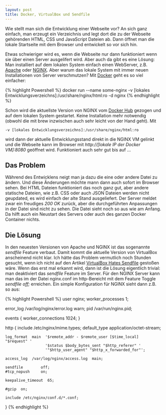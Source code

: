 ```yaml
---
layout: post
title: Docker, VirtualBox und Sendfile
---
```


Wie stellt man sich die Entwicklung einer Webseite vor? An sich ganz einfach, man erzeugt ein Verzeichnis und legt dort die zu der Webseite gehörenden HTML, CSS und JavaScript Dateien ab. Dann öffnet man die lokale Startseite mit dem Browser und entwickelt so vor sich hin.

Etwas schwieriger wird es, wenn die Webseite nur dann funktioniert wenn sie über einen Server ausgelifert wird. Aber auch da gibt es eine Lösung: Man installiert auf dem lokalen System einfach einen WebServer, z.B.  [Apache](https://httpd.apache.org) oder [NGINX](https://www.nginx.com).
Aber warum das lokale System mit immer neuen Installationen von Server verschmutzen? Mit [Docker](https://www.docker.com) geht es so viel einfacher:

{% highlight Powershell %}
docker run --name some-nginx -v [lokales Entwicklungsverzeichns]:/usr/share/nginx/html:ro -d nginx
{% endhighlight %}

Schon wird die aktuellste Version von NGINX vom [Docker Hub](https://hub.docker.com) gezogen und auf dem lokalen System gestartet. Keine Installation mehr notwendig (obwohl die mit brew inzwischen auch sehr leicht von der Hand geht).
Mit 

`-v [lokales Entwicklungsverzeichns]:/usr/share/nginx/html:ro` 

wird dann der aktuelle Entwicklungsstand direkt in die NGINX VM gelinkt und die Webseite kann im Browser mit _http://[lokale IP der Docker VM]:8080_ geöffnet wird.
Funktioniert auch sehr gut bis auf ...

## Das Problem

Während des Entwicklens neigt man ja dazu die eine oder andere Datei zu ändern. Und diese Änderungen möchte mann dann auch sofort im Browser sehen. Bei HTML Dateien funktioniert das noch ganz gut, aber andere statische Dateien, wie z.B. CSS oder auch JSON Dateien werden nicht geupdated, es wird einfach der alte Stand ausgeliefert. 
Der Server meldet zwar ein freudiges *200 OK* zurück, aber die durchgeführten Anpassungen in der Datei sind nicht zu sehen. Die Datei sieht noch so aus wie am Anfang. Da hilft auch ein Neustart des Servers oder auch des ganzen Docker Container nichts.

## Die Lösung

In den neuesten Versionen von Apache und NGINX ist das sogenannte _sendfile_ Feature verbaut. Damit kommt die aktuelle Version von VirtualBox anscheinend nicht klar. Ich hätte das Problem vermutlich noch Stunden gesucht, wenn ich nicht auf den Artikel [VirtualBox Hates Sendfile][VBHatesSendfile] gestoßen wäre. Wenn das erst mal erkannt wird, dann ist die Lösung eigentlich trivial: man deaktiviert das _sendfile_ Feature im Server. 
Für den NGINX Server kann man das im der Datei nginx.conf im http-Bereicht mit dem Feature Toggle _sendfile off;_ erreichen. Ein simple Konfiguration für NGINX sieht dann z.B. so aus:


{% highlight Powershell %}
user  nginx;
worker_processes  1;

error_log  /var/log/nginx/error.log warn;
pid        /var/run/nginx.pid;


events {
    worker_connections  1024;
}


http {
    include       /etc/nginx/mime.types;
    default_type  application/octet-stream;

    log_format  main  '$remote_addr - $remote_user [$time_local] "$request" '
                      '$status $body_bytes_sent "$http_referer" '
                      '"$http_user_agent" "$http_x_forwarded_for"';

    access_log  /var/log/nginx/access.log  main;

    sendfile        off;
    #tcp_nopush     on;

    keepalive_timeout  65;

    #gzip  on;

    include /etc/nginx/conf.d/*.conf;
}
{% endhighlight %}


[VBHatesSendfile]: https://abitwiser.wordpress.com/2011/02/24/virtualbox-hates-sendfile/